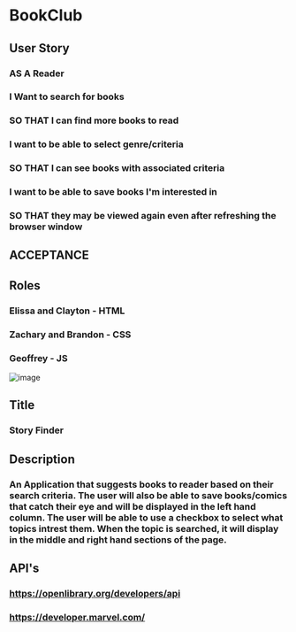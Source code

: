# BookClub
## User Story
### AS A Reader
### I Want to search for books
### SO THAT I can find more books to read
### I want to be able to select genre/criteria
### SO THAT I can see books with associated criteria
### I want to be able to save books I'm interested in
### SO THAT they may be viewed again even after refreshing the browser window
## ACCEPTANCE
###
## Roles
### Elissa and Clayton - HTML
### Zachary and Brandon - CSS
### Geoffrey - JS
![image](https://user-images.githubusercontent.com/118697673/222636336-d841fcce-e445-44fd-aa62-5f719fd2f1ff.png)
## Title
### Story Finder
## Description
### An Application that suggests books to reader based on their search criteria. The user will also be able to save books/comics that catch their eye and will be displayed in the left hand column. The user will be able to use a checkbox to select what topics intrest them. When the topic is searched, it will display in the middle and right hand sections of the page.
## API's
### https://openlibrary.org/developers/api
### https://developer.marvel.com/

